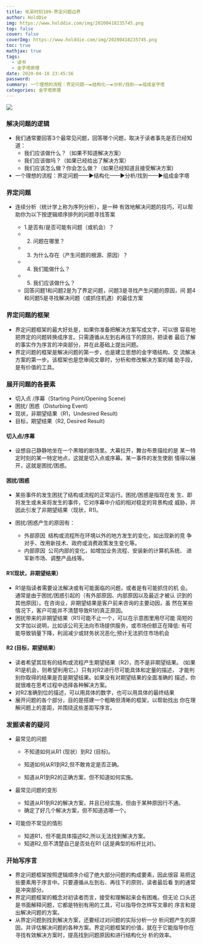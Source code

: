 ```yaml
---
title: 吼呆时刻109-界定问题边界
author: HoldDie
img: https://www.holddie.com/img/20200418235745.png
top: false
cover: false
coverImg: https://www.holddie.com/img/20200418235745.png
toc: true
mathjax: true
tags:
  - 读书
  - 金字塔原理
date: 2020-04-18 23:45:56
password:
summary: 一个理想的流程：界定问题——►结构化——►分析/找到——►组成金字塔
categories: 金字塔原理
---
```


![](https://www.holddie.com/img/20200418235745.png)

### 解决问题的逻辑

- 我们通常要回答3个最常见问题，回答哪个问题，取决于读者事先是否已经知道：
  - 我们应该做什么？（如果不知道解决方案）
  - 我们应该做吗？（如果已经给出了解决方案）
  - 我们应该怎么做？你会怎么做？（如果已经知道且接受解决方案)
- 一个理想的流程：界定问题——►结构化——►分析/找到——►组成金字塔

### 界定问题

- 连续分析（统计学上称为序列分析），是一种 有效地解决问题的技巧，可以帮助你为以下按逻辑顺序排列的问题寻找答案

  - 1.是否有/是否可能有问题（或机会）？
  - 2. 问题在哪里？
  - 3. 为什么存在（产生问题的根源、原因）？
  - 4. 我们能做什么？
  - 5. 我们应该做什么？
  - 回答问题1和问题2是为了界定问题，问题3是寻找产生问题的原因，间 题4和问题5是寻找解决问题（或抓住机遇）的最佳方案


### 界定问题的框架

- 界定问题框架的最大好处是，如果你准备把解决方案写成文字，可以很 容易地把界定的问题转换成序言。只需遵循从左到右再往下的原则，把读者 最后了解的事实作为序言的冲突部分，并在此基础上提出问题。
- 界定问题的框架是解决问题的第一步，也是建立思想的金字塔结构、交 流解决方案的第一步。该框架也是您审阅文章时，分析和修改解决方案的辅 助手段，是有价值的工具。

### 展开问题的各要素

- 切入点 /序幕（Starting Point/Opening Scene)
- 困扰/ 困惑（Disturbing Event)
- 现状，非期望结果（R1，Undesired Result)
- 目标，期望结果（R2, Desired Result)

#### 切入点/序幕

- 设想自己静静地坐在一个黑暗的剧场里。大幕拉开，舞台布景描绘的是 某一特定时刻的某一特定地点，这就是切入点或序幕。某一事件的发生使剧 情得以展开，这就是困扰/困惑。

#### 困扰/困惑

- 某些事件的发生困扰了结构或流程的正常运行。困扰/困惑是指现在发 生、即将发生或未来将发生的事件，它对序幕中介绍的相对稳定的背景构成 威胁，并因此引发了非期望结果（现状，R1)。
- 困扰/困惑产生的原因有：

  - 外部原因  结构或流程所在环境以外的地方发生的变化，如出现新的竞 争对手、改用新技术、政府或消费政策发生变化等。
  - 内部原因  公司内部的变化，如增加业务流程、安装新的计算机系统、 进军新市场、调整产品线等。

#### R1(现状，非期望结果）

- R1是指读者需要设法解决或有可能面临的问题，或者是有可能抓住的机 会。通常是由于困扰/困惑引起的（有外部原因、内部原因以及最近才被认 识到的其他原因）。在咨询业，非期望结果是客户前来咨询的主要动因，虽 然在某些情况下，客户可能并不清楚导致R1的真正原因。
- 困扰带来的非期望结果（R1)可能不止一个，可以在示意图里用尽可能 简短的文字加以说明，比如该公司无法向市场提供服务，或市场份额正在降低: 有可能导致销量下降，利润减少或财务状况恶化;预计无法抓住市场机会

#### R2 (目标，期望结果）

- 读者希望其现有的结构或流程产生期望结果（R2)，而不是非期望结果。 (如果R1是机会，则希望利用它。）只有对R2进行尽可能具体和定量的描述， 才能判别你取得的结果是否是期望结果。如果没有对期望结果的全面准确的 描述，你就很难在思考过程中选择各种解决方案。
- 对R2准确到位的描述，可以用具体的数字，也可以用具体的最终结果
- 展开问题的各个部分，目的是搭建一个粗略但清晰的框架，以帮助找出 你在理解问题上的差距，并围绕这些差距写序言。

### 发掘读者的疑问

- 最常见的问题

  - 不知道如何从R1 (现状）到R2 (目标)。

  - 知道如何从R1到R2,但不敢肯定是否正确。
  - 知道从R1到R2的正确方案，但不知道如何实施。

- 最常见问题的变形

  - 知道从R1到R2的解决方案，并且已经实施，但由于某种原因行不通。
  - 确定了好几个解决方案，但不知道选哪一个。

- 可能但不常见的情形

  - 知道R1，但不能具体描述R2,所以无法找到解决方案。
  - 知道R2,但不清楚自己是否处在R1 (这是典型的标杆比对)。

### 开始写序言

- 界定问题框架按照逻辑顺序介绍了绝大部分问题的构成要素，因此很容 易把这些要素用于序言中。只要遵循从左到右、再往下的原则，读者最后看 到的通常是冲突部分。
- 界定问题框架的概念对初读者而言，接受和理解起来会有困难。但无论 口头还是书面解释问题，它都是特别有用的工具，可以指导你怎样写文章的 序言和提出解决问题的方案。
- 从界定问题到找到解决方案，还要经过对问题的实际分析一分 析问题产生的原因，并评估解决问题的各种方案。界定问题框架的价值，就在于它能指导你在寻找有效解决方案时，提高找到问题原因和进行结构化分 析的效率。

